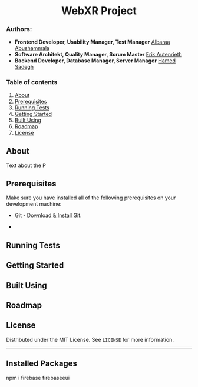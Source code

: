 <h1 align="center">WebXR Project</h1>

### Authors:

- **Frontend Developer, Usability Manager, Test Manager** [Albaraa Abushammala ](mailto:albaraa.abushammala@smail.inf.h-brs.de)
- **Software Architekt, Quality Manager, Scrum Master** [Erik Autenrieth ](mailto:erik.autenrieth@smail.inf.h-brs.de)
- **Backend Developer, Database Manager, Server Manager** [Hamed Sadegh ](mailto:hamed.sadegh@mail.inf.h-brs.de)

### Table of contents

1. [About](#about)<br>
2. [Prerequisites](#prerequisites)<br>
3. [Running Tests](#running_tests)<br>
4. [Getting Started](#getting_started)<br>
5. [Built Using](#built_using)<br>
6. [Roadmap](#roadmap)<br>
7. [License](#license)<br>

## About <a name = "about"></a>

Text about the P

## Prerequisites <a name = "prerequisites"></a>

Make sure you have installed all of the following prerequisites on your development machine:

- Git - [Download & Install Git](https://git-scm.com/downloads).

*

## Running Tests <a name = "running_tests"></a>

## Getting Started <a name = "getting_started"></a>

## Built Using <a name = "built_using"></a>

## Roadmap <a name = "roadmap"></a>

## License <a name = "license"></a>

Distributed under the MIT License. See `LICENSE` for more information.

---

## Installed Packages

npm i firebase firebaseeui
